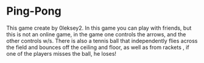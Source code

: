 # Ping-Pong
This game create by 0leksey2. In this game you can play with friends, but this is not an online game, in the game one controls the arrows, and the other controls w/s. There is also a tennis ball that independently flies across the field and bounces off the ceiling and floor, as well as from rackets , if one of the players misses the ball, he loses!

